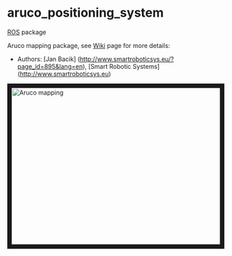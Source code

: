 # aruco_positioning_system

[ROS](http://ros.org) package

Aruco mapping package, see [Wiki](http://wiki.ros.org/aruco_mapping) page for more details:

* Authors: [Jan Bacik] (http://www.smartroboticsys.eu/?page_id=895&lang=en), [Smart Robotic Systems] (http://www.smartroboticsys.eu)

<a href="http://www.youtube.com/watch?feature=player_embedded&v=Hv1Bs1w5HlU
" target="_blank"><img src="http://img.youtube.com/vi/Hv1Bs1w5HlU/0.jpg" 
alt="Aruco mapping" width="480" height="360" border="10" /></a>
